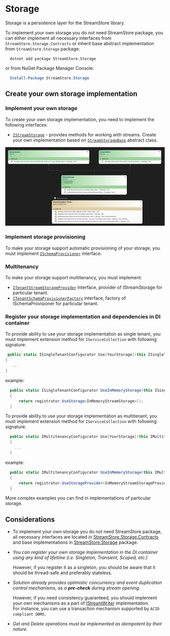 # Storage

Storage is a persistence layer for the StreamStore library.

To implement your own storage you do not need StreamStore package, you can either implement all necessary interfaces from `StreamStore.Storage.Contracts` or inherit base abstract implementation from `StreamStore.Storage` package:

```dotnetcli
  dotnet add package StreamStore.Storage
```

or from NuGet Package Manager Console:

```powershell
  Install-Package StreamStore.Storage
```


## Create your own storage implementation

### Implement your own storage

To create your own storage implementation, you need to implement the following interfaces:

- [`IStreamStorage`][IStreamStorage] - provides methods for working with streams.
  Create your own implementation based on [`StreamStorageBase`](../src/StreamStore.Storage/StreamStorageBase.cs) abstract class.

![Storage class diagram](diagrams/storage.png)

### Implement storage provisioning

To make your storage support automatic  provisioning of your storage, you must implement [`ISchemaProvisioner`](../src/StreamStore.Contracts/Provisioning/ISchemaProvisioner.cs) interface.

### Multitenancy

To make your storage support multitenancy, you must implement:

* [`ITenantStreamStorageProvider`](../src/StreamStore.Contracts/Multitenancy/ITenantStreamStorageProvider.cs) interface, provider of IStreamStorage for particular tenant.
* [`ITenantSchemaProvisionerFactory`](../src/StreamStore.Contracts/Provisioning/ITenantSchemaProvisionerFactory.cs) interface, factory of ISchemaProvisioner for particular tenant.

### Register your storage implementation and dependencies in DI container

To provide ability to use your storage implementation as single tenant, you must implement extension method for `IServiceCollection` with following signature:

```csharp
 public static ISingleTenantConfigurator Use[YourStorage](this ISingleTenantConfigurator registrator)
{
   ...
}
```

example:

```csharp
  public static ISingleTenantConfigurator UseInMemoryStorage(this ISingleTenantConfigurator registrator)
  {
      return registrator.UseStorage<InMemoryStreamStorage>();
  }
```

To provide ability to use your storage implementation as multitenant, you must implement extension method for `IServiceCollection` with following signature:

```csharp
  public static IMultitenancyConfigurator Use[YourStorage](this IMultitenancyConfigurator registrator)
  {
    ...
  }
```

example:

```csharp
  public static IMultitenancyConfigurator UseInMemoryStorage(this IMultitenancyConfigurator registrator)
  {
      return registrator.UseStorageProvider<InMemoryStreamStorageProvider>();
  }
```

More complex examples you can find in implementations of particular storage.

## Considerations

- To implement your own storage you do not need StreamStore package, all necessary interfaces are located in [StreamStore.Storage.Contracts](https://www.nuget.org/packages/StreamStore.Contracts/) and base implementations in  [StreamStore.Storage](https://www.nuget.org/packages/StreamStore.Storage/) package.
- _You can register your own storage implementation in the DI container using any kind of lifetime (i.e. Singleton, Transient, Scoped, etc.)_  

  However, if you register it as a singleton, you should be aware that it should be thread-safe and preferably stateless.

- _Solution already provides optimistic concurrency and event duplication control mechanisms, as a **pre-check** during stream opening_.  

  However, if you need consistency guaranteed, you should implement your own mechanisms as a part of [IStreamWriter] implementation.  
  For instance, you can use a transaction mechanism supported by `ACID compliant DBMS`.

- _Get and Delete operations must be implemented as idempotent by their nature._

[IStreamWriter]: ../src/StreamStore.Contracts/Storage/IStreamWriter.cs
[IStreamStorage]: ../src/StreamStore.Contracts/Storage/IStreamStorage.cs
